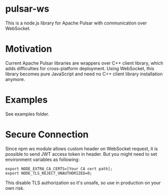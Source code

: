 # pulsar-ws

This is a node.js library for Apache Pulsar with communication over WebSocket.

# Motivation

Current Apache Pulsar libraries are wrappers over C++ client library, which adds difficulties
for cross-platform deployment. Using WebSocket, this library becomes pure JavaScript
and need no C++ client library installation anymore.

# Examples

See examples folder.

# Secure Connection

Since npm ws module allows custom header on WebSocket request, it is possible to send JWT access token in header.
But you might need to set environment variables as following:
```
export NODE_EXTRA_CA_CERTS=[Your CA cert path];
export NODE_TLS_REJECT_UNAUTHORIZED=0;
```
This disable TLS authorization so it's unsafe, so use in production on your own risk.
